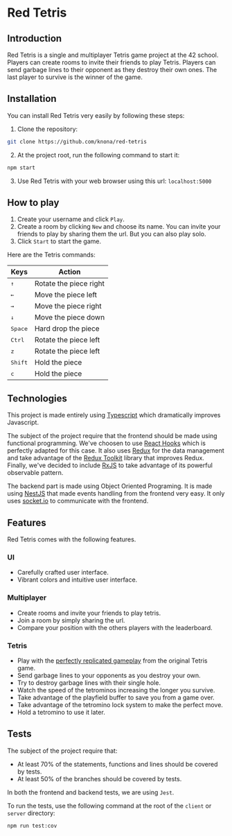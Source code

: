 # Red Tetris

## Introduction

Red Tetris is a single and multiplayer Tetris game project at the 42 school. Players can create rooms to invite their friends to play Tetris. Players can send garbage lines to their opponent as they destroy their own ones. The last player to survive is the winner of the game.

## Installation

You can install Red Tetris very easily by following these steps:

1. Clone the repository:

```bash
git clone https://github.com/knona/red-tetris
```

2. At the project root, run the following command to start it:

```bash
npm start
```

3. Use Red Tetris with your web browser using this url: `localhost:5000`

## How to play

1. Create your username and click `Play`.
2. Create a room by clicking `New` and choose its name. You can invite your friends to play by sharing them the url. But you can also play solo.
3. Click `Start` to start the game.

Here are the Tetris commands:

| Keys               | Action                 |
| ------------------ | ---------------------- |
| <kbd>&#8593;</kbd> | Rotate the piece right |
| <kbd>&#8592;</kbd> | Move the piece left    |
| <kbd>&#8594;</kbd> | Move the piece right   |
| <kbd>&#8595;</kbd> | Move the piece down    |
| <kbd>Space</kbd>   | Hard drop the piece    |
| <kbd>Ctrl</kbd>    | Rotate the piece left  |
| <kbd>z</kbd>       | Rotate the piece left  |
| <kbd>Shift</kbd>   | Hold the piece         |
| <kbd>c</kbd>       | Hold the piece         |

## Technologies

This project is made entirely using [Typescript](https://www.typescriptlang.org) which dramatically improves Javascript.

The subject of the project require that the frontend should be made using functional programming. We've choosen to use [React Hooks](https://fr.reactjs.org/docs/hooks-intro.html) which is perfectly adapted for this case. It also uses [Redux](https://redux.js.org) for the data management and take advantage of the [Redux Toolkit](https://redux-toolkit.js.org) library that improves Redux. Finally, we've decided to include [RxJS](https://rxjs-dev.firebaseapp.com) to take advantage of its powerful observable pattern.

The backend part is made using Object Oriented Programing. It is made using [NestJS](https://nestjs.com) that made events handling from the frontend very easy. It only uses [socket.io](https://socket.io) to communicate with the frontend.

## Features

Red Tetris comes with the following features.

### UI

- Carefully crafted user interface.
- Vibrant colors and intuitive user interface.

### Multiplayer

- Create rooms and invite your friends to play tetris.
- Join a room by simply sharing the url.
- Compare your position with the others players with the leaderboard.

### Tetris

- Play with the [perfectly replicated gameplay](https://tetris.fandom.com/wiki/Tetris_Guideline) from the original Tetris game.
- Send garbage lines to your opponents as you destroy your own.
- Try to destroy garbage lines with their single hole.
- Watch the speed of the tetrominos increasing the longer you survive.
- Take advantage of the playfield buffer to save you from a game over.
- Take advantage of the tetromino lock system to make the perfect move.
- Hold a tetromino to use it later.

## Tests

The subject of the project require that:

- At least 70% of the statements, functions and lines should be covered by tests.
- At least 50% of the branches should be covered by tests.

In both the frontend and backend tests, we are using `Jest`.

To run the tests, use the following command at the root of the `client` or `server` directory:

```bash
npm run test:cov
```
